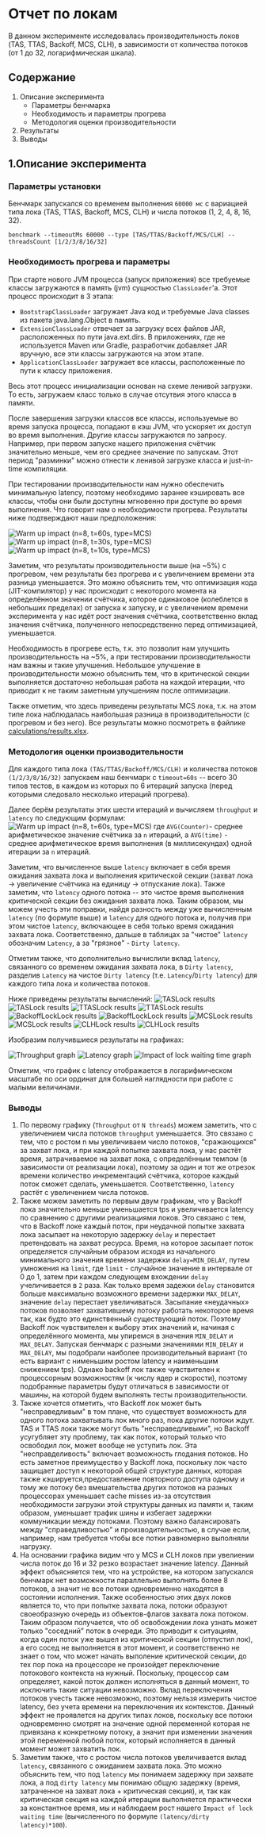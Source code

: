 # Отчет по локам
В данном эксперименте исследовалась производительность локов (TAS, TTAS, Backoff, MCS, CLH),
в зависимости от количества потоков (от 1 до 32, логарифмическая шкала).

## Содержание
1. Описание эксперимента
   - Параметры бенчмарка
   - Необходимость и параметры прогрева
   - Методология оценки производительности
2. Результаты
3. Выводы

## 1.Описание эксперимента
### Параметры установки
Бенчмарк запускался со временем выполнения `60000 мс` с вариацией типа лока (TAS, TTAS, Backoff, MCS, CLH)
и числа потоков (1, 2, 4, 8, 16, 32).
```shell
benchmark --timeoutMs 60000 --type [TAS/TTAS/Backoff/MCS/CLH] --threadsCount [1/2/3/8/16/32]
```

### Необходимость прогрева и параметры
При старте нового JVM процесса (запуск приложения) все требуемые классы загружаются в память (jvm) сущностью `ClassLoader`'а.
Этот процесс происходит в 3 этапа:
- `BootstrapClassLoader` загружает Java код и требуемые Java classes из пакета java.lang.Object в память.
- `ExtensionClassLoader` отвечает за загрузку всех файлов JAR, расположенных по пути java.ext.dirs.
В приложениях, где не используется Maven или Gradle, разработчик добавляет JAR вручную, все эти классы загружаются на этом этапе.
- `ApplicationClassLoader` загружает все классы, расположенные по пути к классу приложения.

Весь этот процесс инициализации основан на схеме ленивой загрузки. То есть, загружаем класс только в случае отсутвия этого класса в памяти.

После завершения загрузки классов все классы, используемые во время запуска процесса, попадают в кэш
JVM, что ускоряет их доступ во время выполнения. Другие классы загружаются по запросу.
Например, при первом запуске нашего приложения счётчик значительно меньше, чем его среднее значение
по запускам. Этот период "разминки" можно отнести к ленивой загрузке класса и just-in-time компиляции.

При тестировании производительности нам нужно обеспечить минимальную latency, поэтому необходимо
заранее кэшировать все классы, чтобы они были доступны мгновенно при доступе во время выполнения.
Что говорит нам о необходимости прогрева. Результаты ниже подтверждают наши предположения:

![Warm up impact (n=8, t=60s, type=MCS)](images/img.png)
![Warm up impact (n=8, t=30s, type=MCS)](images/img_113.png)
![Warm up impact (n=8, t=10s, type=MCS)](images/img_112.png)

Заметим, что результаты производительности выше (на ~5%) с прогревом, чем результаты без прогрева и с увеличением
времени эта разница уменьшается. Это можно объяснить тем, что оптимизация кода (JIT-компилятор) у нас происходит
с некоторого момента на определённом значении счётчика, которое одинаковое (колеблется в небольших
пределах) от запуска к запуску, и с увеличением времени эксперимента у нас идёт рост значения
счётчика, соответственно вклад значения счётчика, полученного непосредственно перед оптимизацией,
уменьшается.

Необходимость в прогреве есть, т.к. это позволит нам улучшить производительность на ~5%, а при тестировании
производительности нам важны и такие улучшения. Небольшое улучшение в производительности можно объяснить тем, что
в критической секции выполняется достаточно небольшая работа на каждой итерации, что приводит к не таким
заметным улучшениям после оптимизации.

Также отметим, что здесь приведены результаты MCS лока, т.к. на этом типе лока наблюдалась
наибольшая разница в производительности (с прогревом и без него). Все результаты можно посмотреть
в файлике [calculations/results.xlsx](calculations/Results.xlsx).

### Методология оценки производительности

Для каждого типа лока `(TAS/TTAS/Backoff/MCS/CLH)` и количества потоков `(1/2/3/8/16/32)` запускаем
наш бенчмарк с `timeout=60s` -- всего 30 типов тестов, в каждом из которых по 6 итераций запуска
(перед которыми следовало несколько итераций прогрева).

Далее берём результаты этих шести итераций и вычисляем `throughput` и `latency` по следующим формулам:
![Warm up impact (n=8, t=60s, type=MCS)](images/img_2.png)
где `AVG(Counter)`- среднее арифметическое значение счётчика за `n` итераций, а `AVG(time)` - среднее
арифметическое время выполнения (в миллисекундах) одной итерации за `n` итераций.

Заметим, что вычисленное выше `latency` включает в себя время ожидания захвата лока и
выполнения критической секции (захват лока -> увеличение счётчика на единицу -> отпускание
лока). Также заметим, что `latency` одного потока -- это чистое время выполнения критической
секции без ожидания захвата лока. Таким образом, мы можем учесть эти поправки, найдя разность
между уже вычисленным `latency` (по формуле выше) и `latency` для одного потока и, получив
при этом чистое `latency`, включающее в себя только время ожидания захвата лока. 
Соответственно, дальше в таблицах за "чистое" `latency` обозначим `Latency`, а за "грязное" -
`Dirty latency`.

Отметим также, что дополнительно вычислили вклад `latency`, связанного со временем ожидания захвата
лока, в `Dirty latency`, разделив `Latency` на чистое `Dirty latency` (т.е. `Latency`/`Dirty latency`)
для каждого типа лока и количества потоков.

Ниже приведены результаты вычислений:
![TASLock results](images/results_1.png)
![TASLock results](images/results_1_1.png)
![TTASLock results](images/results_2.png)
![TTASLock results](images/results_2_1.png)
![BackoffLockLock results](images/results_3.png)
![BackoffLockLock results](images/results_3_1.png)
![MCSLock results](images/results_4.png)
![MCSLock results](images/results_4_1.png)
![CLHLock results](images/results_5.png)
![CLHLock results](images/results_5_1.png)

Изобразим получившиеся результаты на графиках:

![Throughput graph](images/throughput_graph.png)
![Latency graph](images/latency_graph.png)
![Impact of lock waiting time graph](images/lock_waiting_time_graph.png)

Отметим, что график с latency отображается в логарифмическом масштабе по оси ординат для
большей наглядности при работе с малыми величинами.

### Выводы

1. По первому графику (`Throughput` от `N threads`) можем заметить, что c увеличением числа потоков
`throughput` уменьшается. Это связано с тем, что с ростом n мы увеличиваем число потоков, "сражающихся"
за захват лока, и при каждой попытке захвата лока, у нас растёт время, затрачиваемое на захват лока,
с определённым темпом (в зависимости от реализации лока), поэтому за один и тот же отрезок времени
количество инкрементаций счётчика, которое каждый поток сможет сделать, уменьшается. Соответственно,
`latency` растёт с увеличением числа потоков.
2. Также можем заметить по первым двум графикам, что у Backoff лока значительно меньше уменьшается tps
и увеличивается latency по сравнению с другими реализациями локов. Это связано с тем, что в
Backoff локе каждый поток, при неудачной попытке захвата лока засыпает
на некоторую задержку `delay` и перестает претендовать на захват ресурса. Время, на которое засыпает 
поток определяется случайным образом исходя из начального минимального значения времени задержки `delay=MIN_DELAY`, 
путем умножения на `limit`, где `limit` - случайное значение в интервале от 0 до 1, затем при каждом следующем
вхождении `delay` учеличивается в `2` раза. Как только время задежки `delay` становится больше максимально возможного 
времени задержки `MAX_DELAY`, значение `delay` перестает увеличиваться.
Засыпание «неудачных» потоков позволяет захватившему потоку работать некоторое время так, как будто
это единственный существующий поток. Поэтому Backoff лок чувствителен
к выбору этих значений и, начиная с определённого момента, мы упиремся в значения `MIN_DELAY` и
`MAX_DELAY`. Запуская бенчмарк с разными значениями `MIN_DELAY` и `MAX_DELAY`, мы подобрали наиболее
производительный вариант (то есть вариант с нименьшим ростом latency и наименьшим снижением tps).
Однако backoff лок также чувствителен к процессорным возможностям (к числу ядер и скорости), поэтому
подобранные параметры будут отличаться в зависимости от машины, на которой будем выполнять тесты
производительности.
3. Также хочется отметить, что Backoff лок может быть "несправедливым" в том плане, что существует возможность
для одного потока захватывать лок много раз, пока другие потоки ждут. TAS и TTAS локи также могут быть
"несправедливыми", но Backoff усугубляет эту проблему, так как поток, который только что освободил лок,
может вообще не уступить лок. Эта "несправделивость" включает возможность глодания потоков. Но есть заметное преимущество
у Backoff лока, поскольку лок часто защищает доступ к некоторой общей структуре данных, которая
также кэшируется,предоставление повторного доступа одному и тому же потоку без вмешательства других
потоков на разных процессорах уменьшает cache misses из-за отсутствия необходимости загрузки этой
структуры  данных из памяти и, таким образом, уменьшает трафик шины и избегает задержки коммуникации
между потоками. Поэтому важно балансировать между "справедливостью" и производительностью, в случае если, например,
нам требуется чтобы все потки равномерно выполняли нагрузку.
4. На основании графика видим что у MCS и CLH локов при увелиении числа поток до 16 и 32 резко
возрастает значение latency. Данный эффект объясняется тем, что на устройстве, на котором запускался
бенчмарк нет возможности параллельно выполнять более 8 потоков, а значит не все потоки одновременно находятся в состоянии исполнения. 
Также особенностью этих двух локов является то, что при попытке захвата лока, потоки образуют своеобразную очередь из объектов-флагов 
захвата лока потоком. Таким образом получается, что об освобождении лока узнать может только "соседний" поток в очереди. Это приводит 
к ситуациям, когда один поток уже вышел из критической секции (отпустил лок), а его сосед не выполняется в этот момент, и 
соответственно не знает о том, что может начать выполение критической секции, до тех пор пока на процессоре не произойдет переключение 
потокового контекста на нужный. Поскольку, процессор сам определяет, какой поток должен исполняться в данный момент, то исключить 
такие ситуации невозможно. Вклад переключения потоков учесть также невозможно, поэтому нельзя измерить чистое latency, без учета 
времени на переключения их контекстов. Данный эффект не проявлется на других типах локов, поскольку все потоки одновременно 
смотрят на значение одной переменной которая не привязана к конкретному потоку, а значит при изменении значения этой переменной 
любой поток, который исполняется в данный момент может захватить лок.
5. Заметим также, что с ростом числа потоков увеличивается вклад `latency`, связанного с ожиданием
захвата лока. Это можно объяснить тем, что под `latency` мы понимаем задержку при захвате лока, а под
`dirty latency` мы понимаю общую задержку (время, затраченное на захват лока + критическая секция), и,
так как критическая секция на каждой итерации выполняется практически за константное время, мы и наблюдаем
рост нашего `Impact of lock waiting time` (вычисленного по формуле `(latency/dirty latency)*100`).
